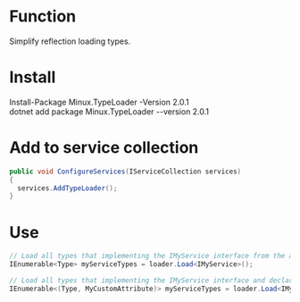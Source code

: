 # Function
Simplify reflection loading types.

# Install
Install-Package Minux.TypeLoader -Version 2.0.1   
dotnet add package Minux.TypeLoader --version 2.0.1   

# Add to service collection
```c#
public void ConfigureServices(IServiceCollection services)
{
  services.AddTypeLoader();
}
```

# Use
```c#
// Load all types that implementing the IMyService interface from the application domain 
IEnumerable<Type> myServiceTypes = loader.Load<IMyService>();
```

```c#
// Load all types that implementing the IMyService interface and declared with MyCustomAttribute from the application domain 
IEnumerable<(Type, MyCustomAttribute)> myServiceTypes = loader.Load<IMyService, MyCustomAttribute>();
```
